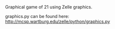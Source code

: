 Graphical game of 21 using Zelle graphics.

graphics.py can be found here:
http://mcsp.wartburg.edu/zelle/python/graphics.py
